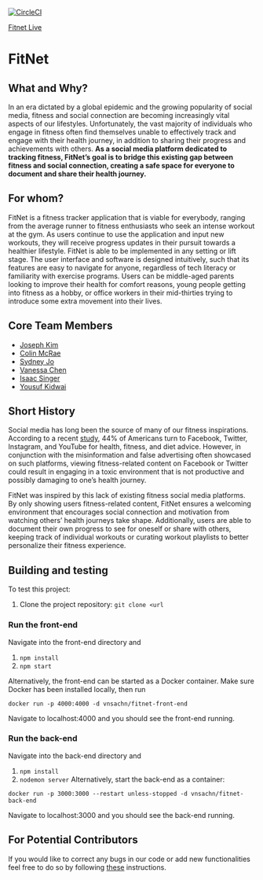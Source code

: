 [![CircleCI](https://circleci.com/gh/software-assignments-spring2022/final-project-fitnet/tree/master.svg?style=shield)](https://circleci.com/gh/software-assignments-spring2022/final-project-fitnet/tree/master)

[Fitnet Live](http://137.184.223.5:4000/) 

# FitNet 

## What and Why?
In an era dictated by a global epidemic and the growing popularity of social media, fitness and social connection are becoming increasingly vital aspects of our lifestyles. Unfortunately, the vast majority of individuals who engage in fitness often find themselves unable to effectively track and engage with their health journey, in addition to sharing their progress and achievements with others. **As a social media platform dedicated to tracking fitness, FitNet’s goal is to bridge this existing gap between fitness and social connection, creating a safe space for everyone to document and share their health journey.**

## For whom? 
FitNet is a fitness tracker application that is viable for everybody, ranging from the average runner to fitness enthusiasts who seek an intense workout at the gym. As users continue to use the application and input new workouts, they will receive progress updates in their pursuit towards a healthier lifestyle. FitNet is able to be implemented in any setting or lift stage. The user interface and software is designed intuitively, such that its features are easy to navigate for anyone, regardless of tech literacy or familiarity with exercise programs. Users can be middle-aged parents looking to improve their health for comfort reasons, young people getting into fitness as a hobby, or office workers in their mid-thirties trying to introduce some extra movement into their lives. 

## Core Team Members 
- [Joseph Kim](../../../../jk6236)
- [Colin McRae](../../../../crm584) 
- [Sydney Jo](../../../../selftimersyd)
- [Vanessa Chen](../../../../vc1530)
- [Isaac Singer](../../../../iwillseeyouinabits)
- [Yousuf Kidwai](../../../../yousufkidwai) 

## Short History 
Social media has long been the source of many of our fitness inspirations. According to a recent [study](https://www.forbes.com/sites/petersuciu/2019/11/06/is-social-media-the-best-place-to-get-fitness-and-health-advice/?sh=48407e158614), 44% of Americans turn to Facebook, Twitter, Instagram, and YouTube for health, fitness, and diet advice. However, in conjunction with the misinformation and false advertising often showcased on such platforms, viewing fitness-related content on Facebook or Twitter could result in engaging in a toxic environment that is not productive and possibly damaging to one’s health journey. 

FitNet was inspired by this lack of existing fitness social media platforms. By only showing users fitness-related content, FitNet ensures a welcoming environment that encourages social connection and motivation from watching others’ health journeys take shape. Additionally, users are able to document their own progress to see for oneself or share with others, keeping track of individual workouts or curating workout playlists to better personalize their fitness experience. 

## Building and testing 
To test this project: 
1. Clone the project repository: `git clone <url` 
### Run the front-end 
Navigate into the front-end directory and 
1. `npm install`
2. `npm start` 

Alternatively, the front-end can be started as a Docker container. Make sure Docker has been installed locally, then run 
```
docker run -p 4000:4000 -d vnsachn/fitnet-front-end
```
Navigate to localhost:4000 and you should see the front-end running. 

### Run the back-end 

Navigate into the back-end directory and 
1. `npm install` 
2. `nodemon server` 
Alternatively, start the back-end as a container: 
```
docker run -p 3000:3000 --restart unless-stopped -d vnsachn/fitnet-back-end
```
Navigate to localhost:3000 and you should see the back-end running. 

## For Potential Contributors 
If you would like to correct any bugs in our code or add new functionalities feel free to do so by following [these](./CONTRIBUTING.md) instructions.  
